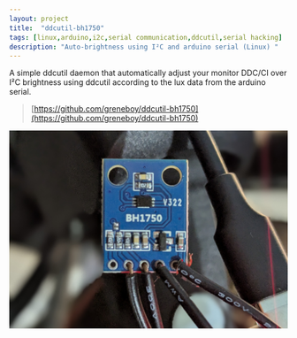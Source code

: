 ```yaml
---
layout: project
title:  "ddcutil-bh1750"
tags: [linux,arduino,i2c,serial communication,ddcutil,serial hacking]
description: "Auto-brightness using I²C and arduino serial (Linux) "
---
```

A simple ddcutil daemon that automatically adjust your monitor DDC/CI over I²C brightness using ddcutil according to the lux data from the arduino serial.
> [https://github.com/greneboy/ddcutil-bh1750](https://github.com/greneboy/ddcutil-bh1750)

![bh1750 module](https://raw.githubusercontent.com/greneboy/ddcutil-bh1750/refs/heads/main/bh1750.jpg)